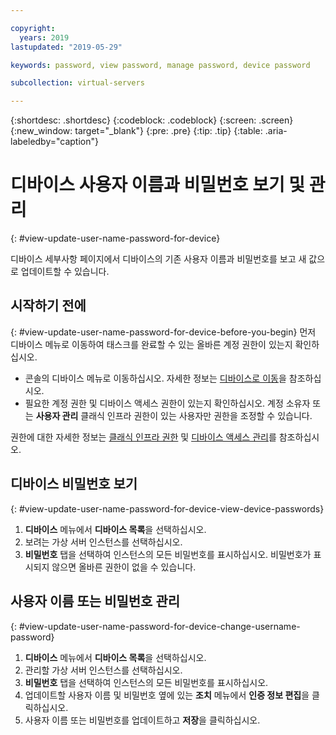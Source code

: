 ```yaml
---

copyright:
  years: 2019
lastupdated: "2019-05-29"

keywords: password, view password, manage password, device password

subcollection: virtual-servers

---
```


{:shortdesc: .shortdesc}
{:codeblock: .codeblock}
{:screen: .screen}
{:new_window: target="_blank"}
{:pre: .pre}
{:tip: .tip}
{:table: .aria-labeledby="caption"}

# 디바이스 사용자 이름과 비밀번호 보기 및 관리
{: #view-update-user-name-password-for-device}

디바이스 세부사항 페이지에서 디바이스의 기존 사용자 이름과 비밀번호를 보고 새 값으로 업데이트할 수 있습니다. 

## 시작하기 전에
{: #view-update-user-name-password-for-device-before-you-begin}
먼저 디바이스 메뉴로 이동하여 태스크를 완료할 수 있는 올바른 계정 권한이 있는지 확인하십시오.  

* 콘솔의 디바이스 메뉴로 이동하십시오. 자세한 정보는 [디바이스로 이동](/docs/vsi?topic=virtual-servers-navigating-devices)을 참조하십시오.
* 필요한 계정 권한 및 디바이스 액세스 권한이 있는지 확인하십시오. 계정 소유자 또는 **사용자 관리** 클래식 인프라 권한이 있는 사용자만 권한을 조정할 수 있습니다.  

권한에 대한 자세한 정보는 [클래식 인프라 권한](/docs/iam?topic=iam-infrapermission#infrapermission) 및 [디바이스 액세스 관리](/docs/vsi?topic=virtual-servers-managing-device-access)를 참조하십시오.

## 디바이스 비밀번호 보기
{: #view-update-user-name-password-for-device-view-device-passwords}

1. **디바이스** 메뉴에서 **디바이스 목록**을 선택하십시오.
2. 보려는 가상 서버 인스턴스를 선택하십시오.
3. **비밀번호** 탭을 선택하여 인스턴스의 모든 비밀번호를 표시하십시오. 비밀번호가 표시되지 않으면 올바른 권한이 없을 수 있습니다.  

## 사용자 이름 또는 비밀번호 관리
{: #view-update-user-name-password-for-device-change-username-password}

1. **디바이스** 메뉴에서 **디바이스 목록**을 선택하십시오.
2. 관리할 가상 서버 인스턴스를 선택하십시오.
3. **비밀번호** 탭을 선택하여 인스턴스의 모든 비밀번호를 표시하십시오. 
4. 업데이트할 사용자 이름 및 비밀번호 옆에 있는 **조치** 메뉴에서 **인증 정보 편집**을 클릭하십시오. 
5. 사용자 이름 또는 비밀번호를 업데이트하고 **저장**을 클릭하십시오. 
